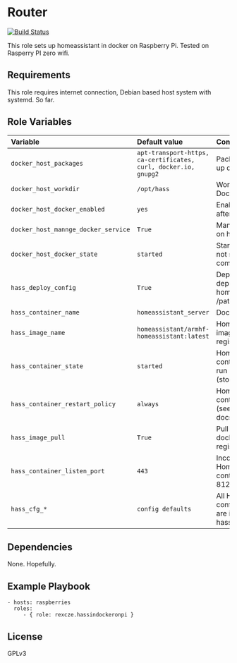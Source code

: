 Router
=========

[![Build Status](https://travis-ci.org/rexcze/ansible-role-hassindockeronpi.svg?branch=master)](https://travis-ci.org/rexcze/ansible-role-hassindockeronpi)

This role sets up homeassistant in docker on Raspberry Pi. Tested on Rasperry PI zero wifi.

Requirements
------------

This role requires internet connection, Debian based host system with systemd. So far.

Role Variables
--------------

| Variable                           | Default value          | Comments (type)                                                                      |
| :---                               | :---                   | :---                                                                                 |
| `docker_host_packages`             | `apt-transport-https, ca-certificates, curl, docker.io, gnupg2`| Packages needed to set up docker host        |
| `docker_host_workdir`              | `/opt/hass`            | Working directory on Docker host                                                     |
| `docker_host_docker_enabled`       | `yes`                  | Enable Docker daemon after start                                                     |
| `docker_host_mannge_docker_service`| `True`                 | Manage Docker service on host                                                        | 
| `docker_host_docker_state`         | `started`              | Start docker daemon. If not started all docker command will fail.                    |
| `hass_deploy_config`               | `True`                 | Deploy (True) or not to deploy (False) homeassistant config to /path/config directory|
| `hass_container_name`              | `homeassistant_server` | Docker container name                                                                |
| `hass_image_name`                  | `homeassistant/armhf-homeassistant:latest`| Home assistant Docker image name in Docker registry               |
| `hass_container_state`             | `started`              | Home assistant Docker container state. To be run (started) or not (stopped)          |
| `hass_container_restart_policy`    | `always`               | Home assistant Docker container restart policy (see Ansible or Docker docs)          |
| `hass_image_pull`                  | `True`                 | Pull or not newest docker image from registry                                        |
| `hass_container_listen_port`       | `443`                  | Incoming port to our Home assistant container's default port 8123                    |
| `hass_cfg_*`                       | `config defaults`     | All Home assistant configuration options are in form hass_cfg_variable_name          |

Dependencies
------------

None. Hopefully.

Example Playbook
----------------

    - hosts: raspberries
      roles:
         - { role: rexcze.hassindockeronpi }

License
-------

GPLv3
